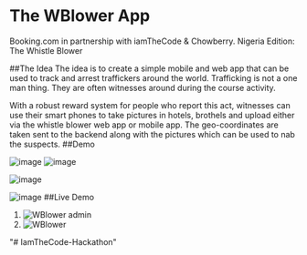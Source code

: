 # The WBlower App

Booking.com in partnership with iamTheCode & Chowberry. Nigeria Edition: The Whistle Blower

##The Idea
The idea is to create a simple mobile and web app that can be used to track and arrest traffickers around the world.   Trafficking is not a one man thing. They are often witnesses around during the course activity. 

With a robust reward system for people who report this act, witnesses can use their smart phones to take pictures in hotels, brothels and upload either via the  whistle blower web app or mobile app. The geo-coordinates are taken  sent to the backend  along with the pictures which can be used to nab the suspects.
##Demo

![image](https://user-images.githubusercontent.com/14722744/32992244-aaa308f0-cd48-11e7-961f-18ac67e55bc4.png)
![image](https://user-images.githubusercontent.com/14722744/32992325-912ffd82-cd49-11e7-9770-7467adafe544.png)



![image](https://user-images.githubusercontent.com/14722744/32992423-d92bd16e-cd4a-11e7-9da6-ad4ed6c881e2.png)

![image](https://user-images.githubusercontent.com/14722744/32992427-e29e00be-cd4a-11e7-867b-ac8d8c81949c.png)
##Live Demo
1. ![WBlower admin](https://vuefy.com/admin)
2. ![WBlower](https://vuefy.com)

"# IamTheCode-Hackathon" 
